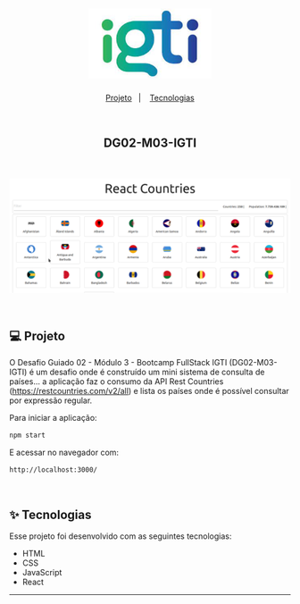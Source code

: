 <h1 align="center">
  <img alt="IGTI" title="IGTI" src="./LogoIGTI.png" width="220px" />
</h1>

<p align="center">
  <a href="#-projeto">Projeto</a>&nbsp;&nbsp;&nbsp;|&nbsp;&nbsp;&nbsp;
  <a href="#-tecnologias">Tecnologias</a>
 </p>

<br>

## <p align="center"><b>DG02-M03-IGTI</b></p>

<br>

<p align="center">
  <img alt="React Countries" src="./reactCountries.png">
</p>

<br>

## 💻 Projeto

O Desafio Guiado 02 - Módulo 3 - Bootcamp FullStack IGTI (DG02-M03-IGTI) é um desafio onde é construído um mini sistema de consulta de países... a aplicação faz o consumo da API Rest Countries (https://restcountries.com/v2/all) e lista os países onde é possível consultar por expressão regular.

Para iniciar a aplicação:

```bash
npm start
```

E acessar no navegador com:

```bash
http://localhost:3000/
```

<br>

## ✨ Tecnologias

Esse projeto foi desenvolvido com as seguintes tecnologias:

- HTML
- CSS
- JavaScript
- React

---
